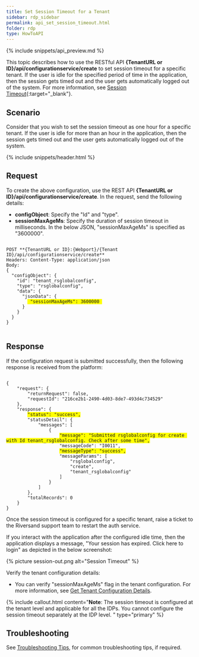 ```yaml
---
title: Set Session Timeout for a Tenant
sidebar: rdp_sidebar
permalink: api_set_session_timeout.html
folder: rdp
type: HowToAPI
---
```


{% include snippets/api_preview.md %}

This topic describes how to use the RESTful API **{TenantURL or ID}/api/configurationservice/create** to set session timeout for a specific tenant. If the user is idle for the specified period of time in the application, then the session gets timed out and the user gets automatically logged out of the system. For more information, see [Session Timeout](/{{site.data.rdp_links_version.APPU}}/app_timeout.html){:target="_blank"}.

## Scenario

Consider that you wish to set the session timeout as one hour for a specific tenant. If the user is idle for more than an hour in the application, then the session gets timed out and the user gets automatically logged out of the system.
 
{% include snippets/header.html %}

## Request

To create the above configuration, use the REST API **{TenantURL or ID}/api/configurationservice/create**. In the request, send the following details:
  
* **configObject**: Specify the "Id" and "type".
* **sessionMaxAgeMs**: Specify the duration of session timeout in milliseconds. In the below JSON, "sessionMaxAgeMs" is specified as "3600000".

<pre>
<code>
POST **{TenantURL or ID}:{Webport}/{Tenant ID}/api/configurationservice/create**
Headers: Content-Type: application/json
Body:
{
  "configObject": {
    "id": "tenant_rsglobalconfig",
    "type": "rsglobalconfig",
    "data": {
      "jsonData": {
        <span style="background-color: #FFFF00"> "sessionMaxAgeMs": 3600000 </span>
      }
    }
  }
}
</code>
</pre> 

## Response

If the configuration request is submitted successfully, then the following response is received from the platform:

<pre><code>
{
    "request": {
        "returnRequest": false,
        "requestId": "216ce2b1-2490-4d03-8de7-493d4c734529"
    },
    "response": {
        <span style="background-color: #FFFF00">"status": "success",</span>
        "statusDetail": {
            "messages": [
                {
                    <span style="background-color: #FFFF00">"message": "Submitted rsglobalconfig for create with Id tenant_rsglobalconfig. Check after some time",</span>
                    "messageCode": "I0011",
                    <span style="background-color: #FFFF00">"messageType": "success",</span>
                    "messageParams": [
                        "rsglobalconfig",
                        "create",
                        "tenant_rsglobalconfig"
                    ]
                }
            ]
        },
        "totalRecords": 0
    }
}
</code></pre> 

Once the session timeout is configured for a specific tenant, raise a ticket to the Riversand support team to restart the auth service.

If you interact with the application after the configured idle time, then the application displays a message, "Your session has expired. Click here to login" as depicted in the below screenshot:

{% picture session-out.png alt="Session Timeout" %}

Verify the tenant configuration details:<br>
* You can verify "sessionMaxAgeMs" flag in the tenant configuration. For more information, see [Get Tenant Configuration Details](api_get_config_scenario3.html).

{% include callout.html content="**Note**: The session timeout is configured at the tenant level and applicable for all the IDPs. You cannot configure the session timeout separately at the IDP level.
" type="primary" %}

## Troubleshooting

See [Troubleshooting Tips](api_troubleshooting_tips.html), for common troubleshooting tips, if required.








  
